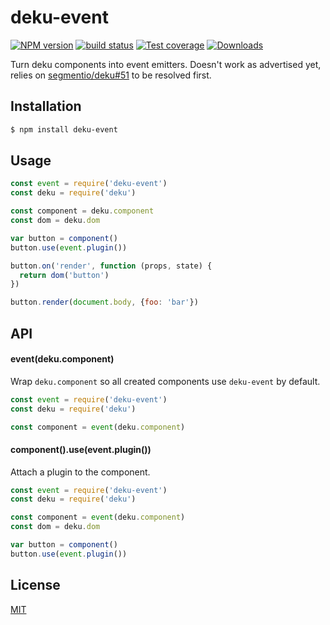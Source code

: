 # deku-event
[![NPM version][npm-image]][npm-url]
[![build status][travis-image]][travis-url]
[![Test coverage][coveralls-image]][coveralls-url]
[![Downloads][downloads-image]][downloads-url]

Turn deku components into event emitters. Doesn't work as advertised yet,
relies on [segmentio/deku#51](https://github.com/segmentio/deku/issues/51) to
be resolved first.

## Installation
```bash
$ npm install deku-event
```

## Usage
```js
const event = require('deku-event')
const deku = require('deku')

const component = deku.component
const dom = deku.dom

var button = component()
button.use(event.plugin())

button.on('render', function (props, state) {
  return dom('button')
})

button.render(document.body, {foo: 'bar'})
```

## API
#### event(deku.component)
Wrap `deku.component` so all created components use `deku-event` by default.
```js
const event = require('deku-event')
const deku = require('deku')

const component = event(deku.component)
```

#### component().use(event.plugin())
Attach a plugin to the component.
```js
const event = require('deku-event')
const deku = require('deku')

const component = event(deku.component)
const dom = deku.dom

var button = component()
button.use(event.plugin())
```
## License
[MIT](https://tldrlegal.com/license/mit-license)

[npm-image]: https://img.shields.io/npm/v/deku-event.svg?style=flat-square
[npm-url]: https://npmjs.org/package/deku-event
[travis-image]: https://img.shields.io/travis/yoshuawuyts/deku-event.svg?style=flat-square
[travis-url]: https://travis-ci.org/yoshuawuyts/deku-event
[coveralls-image]: https://img.shields.io/coveralls/yoshuawuyts/deku-event.svg?style=flat-square
[coveralls-url]: https://coveralls.io/r/yoshuawuyts/deku-event?branch=master
[downloads-image]: http://img.shields.io/npm/dm/deku-event.svg?style=flat-square
[downloads-url]: https://npmjs.org/package/deku-event
